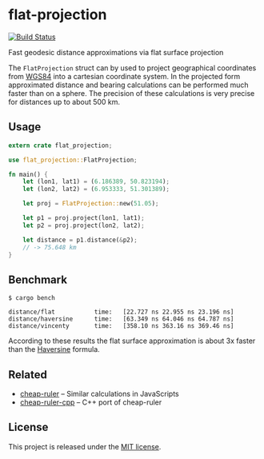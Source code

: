 
flat-projection
==============================================================================

[![Build Status](https://travis-ci.org/Turbo87/flat-projection-rs.svg?branch=master)](https://travis-ci.org/Turbo87/flat-projection-rs)

Fast geodesic distance approximations via flat surface projection

The `FlatProjection` struct can by used to project geographical
coordinates from [WGS84] into a cartesian coordinate system.
In the projected form approximated distance and bearing calculations
can be performed much faster than on a sphere. The precision of these
calculations is very precise for distances up to about 500 km.

[WGS84]: https://en.wikipedia.org/wiki/World_Geodetic_System


Usage
------------------------------------------------------------------------------

```rust
extern crate flat_projection;

use flat_projection::FlatProjection;

fn main() {
    let (lon1, lat1) = (6.186389, 50.823194);
    let (lon2, lat2) = (6.953333, 51.301389);

    let proj = FlatProjection::new(51.05);

    let p1 = proj.project(lon1, lat1);
    let p2 = proj.project(lon2, lat2);

    let distance = p1.distance(&p2);
    // -> 75.648 km
}
```


Benchmark
------------------------------------------------------------------------------

```
$ cargo bench

distance/flat           time:   [22.727 ns 22.955 ns 23.196 ns]
distance/haversine      time:   [63.349 ns 64.046 ns 64.787 ns]
distance/vincenty       time:   [358.10 ns 363.16 ns 369.46 ns]
```

According to these results the flat surface approximation is about 3x faster
than the [Haversine] formula.

[Haversine]: https://en.wikipedia.org/wiki/Haversine_formula


Related
------------------------------------------------------------------------------

- [cheap-ruler] – Similar calculations in JavaScripts
- [cheap-ruler-cpp] – C++ port of cheap-ruler

[cheap-ruler]: https://github.com/mapbox/cheap-ruler
[cheap-ruler-cpp]: https://github.com/mapbox/cheap-ruler-cpp


License
-------------------------------------------------------------------------------

This project is released under the [MIT license](LICENSE).

